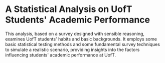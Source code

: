 # A Statistical Analysis on UofT Students' Academic Performance

This analysis, based on a survey designed with sensible reasoning, examines UofT students' habits and basic backgrounds. It employs some basic statistical testing methods and some fundamental survey techniques to simulate a realistic scenario, providing insights into the factors influencing students' academic performance at UofT.
